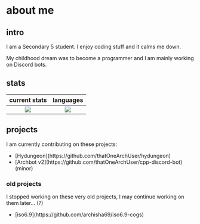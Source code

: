 # about me

## intro

<p> I am a Secondary 5 student. I enjoy coding stuff and it calms me down. </p>
<p> My childhood dream was to become a programmer and I am mainly working on Discord bots. </p>

## stats

current stats              |languages
:-------------------------:|:-------------------------:
![](https://github-readme-stats.vercel.app/api?username=archisha69&show_icons=true&hide_border=true&line_height=20&title_color=3de6e6&icon_color=1da998&show_owner=true&theme=dark)   |  ![](https://github-readme-stats.vercel.app/api/top-langs/?username=archisha69&hide_border=true&title_color=3de6e6&layout=compact&langs_count=3&theme=dark)

## projects

<p> I am currently contributing on these projects: </p>
<ul>
  <li> [Hydungeon](https://github.com/thatOneArchUser/hydungeon) </li>
  <li> [Archbot v2](https://github.com/thatOneArchUser/cpp-discord-bot) (minor) </li>
</ul>

### old projects

<p> I stopped working on these very old projects, I may continue working on them later... (?) </p>
<ul>
  <li> [iso6.9](https://github.com/archisha69/iso6.9-cogs) </li>
</ul>
